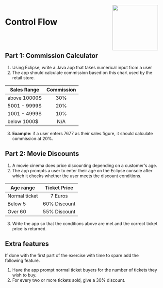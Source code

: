 <img align="right" width="150" height="150" src="https://media-exp1.licdn.com/dms/image/C4E0BAQF7BYCCZt5epw/company-logo_200_200/0?e=2159024400&v=beta&t=qUAFP9bUgBEEXGVQYpUXW1J_OiP8e0r4rFBpqp8OrxA">

# Control Flow

 <br/>
 <br/>


## Part 1: Commission Calculator
1. Using Eclipse, write a Java app that takes numerical input from a user
2. The app should calculate commission based on this chart used by the retail store.

| Sales Range   | Commission
| ------------- |:-------------:|
| above 10000$  | 30%           |
| 5001 - 9999$  | 20%           |
| 1001 - 4999$  | 10%           |
| below 1000$   | N/A           |

3. **Example:** if a user enters 7677 as their sales figure, it should calculate commission at 20%.


## Part 2: Movie Discounts
1. A movie cinema does price discounting depending on a customer's age.
2. The app prompts a user to enter their age on the Eclipse console after which it checks whether the user meets the discount conditions.

| Age range     | Ticket Price
| ------------- |:-------------:|
| Normal ticket | 7 Euros       |
| Below 5       | 60% Discount  |
| Over 60       | 55% Discount  |

3. Write the app so that the conditions above are met and the correct ticket price is returned.

## Extra features
If done with the first part of the exercise with time to spare add the following feature.
1. Have the app prompt normal ticket buyers for the number of tickets they wish to buy.
2. For every two or more tickets sold, give a 30% discount.  